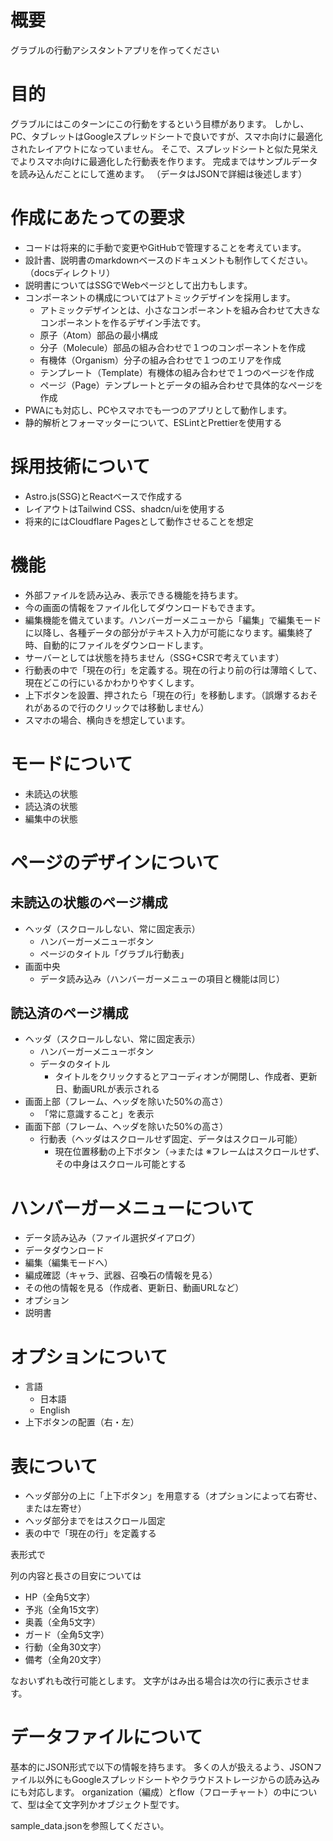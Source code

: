 # 概要
グラブルの行動アシスタントアプリを作ってください

# 目的
グラブルにはこのターンにこの行動をするという目標があります。
しかし、PC、タブレットはGoogleスプレッドシートで良いですが、スマホ向けに最適化されたレイアウトになっていません。
そこで、スプレッドシートと似た見栄えでよりスマホ向けに最適化した行動表を作ります。
完成まではサンプルデータを読み込んだことにして進めます。 （データはJSONで詳細は後述します）

# 作成にあたっての要求
- コードは将来的に手動で変更やGitHubで管理することを考えています。
- 設計書、説明書のmarkdownベースのドキュメントも制作してください。（docsディレクトリ）
- 説明書についてはSSGでWebページとして出力もします。
- コンポーネントの構成についてはアトミックデザインを採用します。
  - アトミックデザインとは、小さなコンポーネントを組み合わせて大きなコンポーネントを作るデザイン手法です。
  - 原子（Atom）部品の最小構成
  - 分子（Molecule）部品の組み合わせで１つのコンポーネントを作成
  - 有機体（Organism）分子の組み合わせで１つのエリアを作成
  - テンプレート（Template）有機体の組み合わせで１つのページを作成
  - ページ（Page）テンプレートとデータの組み合わせで具体的なページを作成
- PWAにも対応し、PCやスマホでも一つのアプリとして動作します。
- 静的解析とフォーマッターについて、ESLintとPrettierを使用する

# 採用技術について

- Astro.js(SSG)とReactベースで作成する
- レイアウトはTailwind CSS、shadcn/uiを使用する
- 将来的にはCloudflare Pagesとして動作させることを想定


# 機能
- 外部ファイルを読み込み、表示できる機能を持ちます。
- 今の画面の情報をファイル化してダウンロードもできます。
- 編集機能を備えています。ハンバーガーメニューから「編集」で編集モードに以降し、各種データの部分がテキスト入力が可能になります。編集終了時、自動的にファイルをダウンロードします。
- サーバーとしては状態を持ちません（SSG+CSRで考えています）
- 行動表の中で「現在の行」を定義する。現在の行より前の行は薄暗くして、現在どこの行にいるかわかりやすくします。
- 上下ボタンを設置、押されたら「現在の行」を移動します。（誤爆するおそれがあるので行のクリックでは移動しません）
- スマホの場合、横向きを想定しています。

# モードについて

- 未読込の状態
- 読込済の状態
- 編集中の状態

# ページのデザインについて

## 未読込の状態のページ構成

- ヘッダ（スクロールしない、常に固定表示）
  - ハンバーガーメニューボタン
  - ページのタイトル「グラブル行動表」
- 画面中央
  - データ読み込み（ハンバーガーメニューの項目と機能は同じ）


## 読込済のページ構成
- ヘッダ（スクロールしない、常に固定表示）
  - ハンバーガーメニューボタン
  - データのタイトル
    - タイトルをクリックするとアコーディオンが開閉し、作成者、更新日、動画URLが表示される
- 画面上部（フレーム、ヘッダを除いた50%の高さ）
  - 「常に意識すること」を表示
- 画面下部（フレーム、ヘッダを除いた50%の高さ）
  - 行動表（ヘッダはスクロールせず固定、データはスクロール可能）
    - 現在位置移動の上下ボタン（→または
※フレームはスクロールせず、その中身はスクロール可能とする

##

# ハンバーガーメニューについて

- データ読み込み（ファイル選択ダイアログ）
- データダウンロード
- 編集（編集モードへ）
- 編成確認（キャラ、武器、召喚石の情報を見る）
- その他の情報を見る（作成者、更新日、動画URLなど）
- オプション
- 説明書


# オプションについて

- 言語
  - 日本語
  - English
- 上下ボタンの配置（右・左）



# 表について
- ヘッダ部分の上に「上下ボタン」を用意する（オプションによって右寄せ、または左寄せ）
- ヘッダ部分までをはスクロール固定
- 表の中で「現在の行」を定義する


表形式で

列の内容と長さの目安については
- HP（全角5文字）
- 予兆（全角15文字）
- 奥義（全角5文字）
- ガード（全角5文字）
- 行動（全角30文字）
- 備考（全角20文字）

なおいずれも改行可能とします。
文字がはみ出る場合は次の行に表示させます。


# データファイルについて

基本的にJSON形式で以下の情報を持ちます。
多くの人が扱えるよう、JSONファイル以外にもGoogleスプレッドシートやクラウドストレージからの読み込みにも対応します。
organization（編成）とflow（フローチャート）の中について、型は全て文字列かオブジェクト型です。

sample_data.jsonを参照してください。
